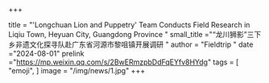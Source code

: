 +++

title = "'Longchuan Lion and Puppetry' Team Conducts Field Research in Liqiu Town, Heyuan City, Guangdong Province   "
small_title ="“龙川狮影”三下乡非遗文化探寻队赴广东省河源市黎咀镇开展调研 "
author = "Fieldtrip "
date ="2024-08-01"
prelink ="https://mp.weixin.qq.com/s/2BwERmzpbDdFqEYfv8HYdg"
tags = [
    "emoji",
]
image =  "/img/news/1.jpg"
+++

